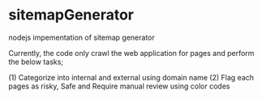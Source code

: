 # sitemapGenerator
nodejs impementation of sitemap generator

Currently, the code only crawl the web application for pages and perform the below tasks;

(1) Categorize into internal and external using domain name
(2) Flag each pages as risky, Safe and Require manual review using color codes
